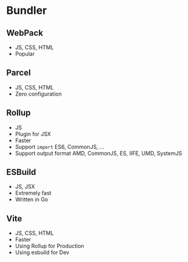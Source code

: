 # Bundler

## WebPack

- JS, CSS, HTML
- Popular

## Parcel

- JS, CSS, HTML
- Zero configuration

## Rollup

- JS
- Plugin for JSX
- Faster
- Support `import` ES6, CommonJS, ...
- Support output format AMD, CommonJS, ES, IIFE, UMD, SystemJS

## ESBuild

- JS, JSX
- Extremely fast
- Written in Go

## Vite

- JS, CSS, HTML
- Faster
- Using Rollup for Production
- Using esbuild for Dev
